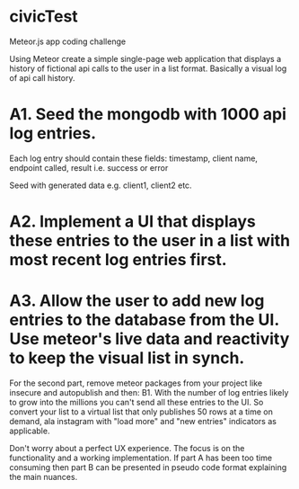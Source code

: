 # civicTest
Meteor.js app coding challenge

Using Meteor create a simple single-page web application that displays a history of fictional api calls to the user in a list format. Basically a visual log of api call history.

# A1. Seed the mongodb with 1000 api log entries.
Each log entry should contain these fields:
timestamp,
client name,
endpoint called,
result i.e. success or error

Seed with generated data e.g. client1, client2 etc.

# A2. Implement a UI that displays these entries to the user in a list with most recent log entries first.

# A3. Allow the user to add new log entries to the database from the UI. Use meteor's live data and reactivity to keep the visual list in synch.

For the second part, remove meteor packages from your project like insecure and autopublish and then:
B1. With the number of log entries likely to grow into the millions you can't send all these entries to the UI. So convert your list to a virtual list that only publishes 50 rows at a time on demand, ala instagram with "load more" and "new entries" indicators as applicable.

Don't worry about a perfect UX experience. The focus is on the functionality and a working implementation.
If part A has been too time consuming then part B can be presented in pseudo code format explaining the main nuances.